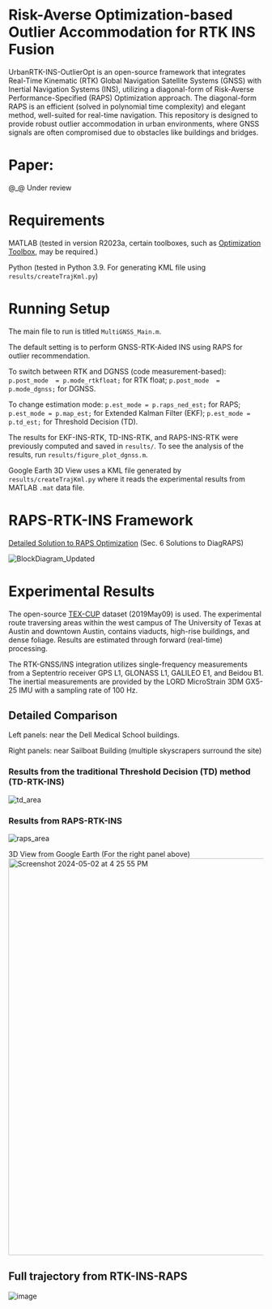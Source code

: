# Risk-Averse Optimization-based Outlier Accommodation for RTK INS Fusion 

UrbanRTK-INS-OutlierOpt is an open-source framework that integrates Real-Time Kinematic (RTK) 
Global Navigation Satellite Systems (GNSS) with Inertial Navigation Systems (INS), 
utilizing a diagonal-form of Risk-Averse Performance-Specified (RAPS) Optimization approach.
The diagonal-form RAPS is an efficient (solved in polynomial time complexity) and elegant method, well-suited for real-time navigation.
This repository is designed to provide robust outlier accommodation in urban environments,
where GNSS signals are often compromised due to obstacles like buildings and bridges.

# Paper:
@_@ Under review

# Requirements
MATLAB (tested in version R2023a, certain toolboxes, such as [Optimization Toolbox](https://www.mathworks.com/help/optim/index.html?s_tid=CRUX_topnav), may be required.)

Python (tested in Python 3.9. For generating KML file using `results/createTrajKml.py`)

# Running Setup
The main file to run is titled `MultiGNSS_Main.m`.

The default setting is to perform GNSS-RTK-Aided INS using RAPS for outlier recommendation.

To switch between RTK and DGNSS (code measurement-based): `p.post_mode  = p.mode_rtkfloat;` for RTK float; `p.post_mode  = p.mode_dgnss;` for DGNSS.

To change estimation mode: `p.est_mode = p.raps_ned_est;` for RAPS; `p.est_mode = p.map_est;` for Extended Kalman Filter (EKF);  `p.est_mode = p.td_est;` for Threshold Decision (TD).

The results for EKF-INS-RTK, TD-INS-RTK, and RAPS-INS-RTK were previously computed and saved in `results/`. To see the analysis of the results, run `results/figure_plot_dgnss.m`.

Google Earth 3D View uses a KML file generated by `results/createTrajKml.py` where it reads the experimental results from MATLAB `.mat` data file.

# RAPS-RTK-INS Framework
[Detailed Solution to RAPS Optimization](https://escholarship.org/uc/item/38m9w3gj) (Sec. 6 Solutions to DiagRAPS)

![BlockDiagram_Updated](https://github.com/Azurehappen/UrbanRTK-INS-OutlierOpt/assets/45580484/3fbf5612-53aa-4845-ba98-f3f8237f764f)

# Experimental Results
The open-source [TEX-CUP](https://radionavlab.ae.utexas.edu/texcup-desc/) dataset (2019May09) is used.  The experimental route traversing areas within the west campus of The University of Texas at Austin and downtown Austin, contains viaducts, high-rise buildings, and dense foliage. Results are estimated through forward (real-time) processing.

The RTK-GNSS/INS integration utilizes single-frequency measurements from a Septentrio receiver GPS L1, GLONASS L1, GALILEO E1, and Beidou B1.  The inertial measurements are provided by the LORD MicroStrain 3DM GX5-25 IMU with a sampling rate of 100 Hz.

## Detailed Comparison

Left panels: near the Dell Medical School buildings.

Right panels: near Sailboat Building (multiple skyscrapers surround the site)

### Results from the traditional Threshold Decision (TD) method (TD-RTK-INS)
![td_area](https://github.com/Azurehappen/UrbanRTK-INS-OutlierOpt/assets/45580484/7cb2d67f-8353-44cf-a4d1-294541f425fc)

### Results from RAPS-RTK-INS
![raps_area](https://github.com/Azurehappen/UrbanRTK-INS-OutlierOpt/assets/45580484/40a5d462-f4a1-412f-9e7b-7319615f263b)

3D View from Google Earth (For the right panel above)
<img width="782" alt="Screenshot 2024-05-02 at 4 25 55 PM" src="https://github.com/Azurehappen/UrbanRTK-INS-OutlierOpt/assets/45580484/93ab9fb7-72e1-4bff-a289-9abfa87d3f29">

## Full trajectory from RTK-INS-RAPS
![image](https://github.com/Azurehappen/UrbanRTK-INS-OutlierOpt/assets/45580484/2dfd3020-187d-4b78-928b-36fad6dad2c1)
